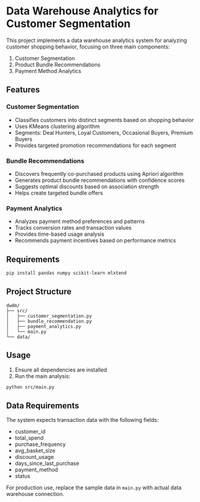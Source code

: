 # Data Warehouse Analytics for Customer Segmentation

This project implements a data warehouse analytics system for analyzing customer shopping behavior, focusing on three main components:

1. Customer Segmentation
2. Product Bundle Recommendations
3. Payment Method Analytics

## Features

### Customer Segmentation
- Classifies customers into distinct segments based on shopping behavior
- Uses KMeans clustering algorithm
- Segments: Deal Hunters, Loyal Customers, Occasional Buyers, Premium Buyers
- Provides targeted promotion recommendations for each segment

### Bundle Recommendations
- Discovers frequently co-purchased products using Apriori algorithm
- Generates product bundle recommendations with confidence scores
- Suggests optimal discounts based on association strength
- Helps create targeted bundle offers

### Payment Analytics
- Analyzes payment method preferences and patterns
- Tracks conversion rates and transaction values
- Provides time-based usage analysis
- Recommends payment incentives based on performance metrics

## Requirements

```bash
pip install pandas numpy scikit-learn mlxtend
```

## Project Structure

```
dwdm/
├── src/
│   ├── customer_segmentation.py
│   ├── bundle_recommendation.py
│   ├── payment_analytics.py
│   └── main.py
└── data/
```

## Usage

1. Ensure all dependencies are installed
2. Run the main analysis:

```bash
python src/main.py
```

## Data Requirements

The system expects transaction data with the following fields:
- customer_id
- total_spend
- purchase_frequency
- avg_basket_size
- discount_usage
- days_since_last_purchase
- payment_method
- status

For production use, replace the sample data in `main.py` with actual data warehouse connection.